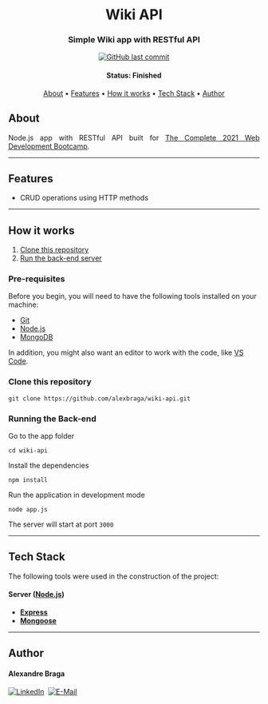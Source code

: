<h1 align="center">Wiki API</h1>

<h3 align="center">
    Simple Wiki app with RESTful API
</h3>

<p align="center">
  <a href="https://github.com/alexbraga/wiki-api/commits/master"><img alt="GitHub last commit" src="https://img.shields.io/github/last-commit/alexbraga/wiki-api"></a>
</p>

<h4 align="center">
	 Status: Finished
</h4>

<p align="center">
 <a href="#about">About</a> •
 <a href="#features">Features</a> •
 <a href="#how-it-works">How it works</a> •
 <a href="#tech-stack">Tech Stack</a> •
 <a href="#author">Author</a>
</p>

## About

<p align="justify">Node.js app with RESTful API built for <a href="https://www.udemy.com/course/the-complete-web-development-bootcamp/">The Complete 2021 Web Development Bootcamp</a>.</p>

---

## Features

- CRUD operations using HTTP methods

---

## How it works

1. <a href="#clone-this-repository">Clone this repository</a>
2. <a href="#running-the-back-end">Run the back-end server</a>

### Pre-requisites

Before you begin, you will need to have the following tools installed on your
machine:

- [Git](https://git-scm.com)
- [Node.js](https://nodejs.org/en/)
- [MongoDB](https://www.mongodb.com/try/download/community)

In addition, you might also want an editor to work with the code, like
[VS Code](https://code.visualstudio.com/).

### Clone this repository

```
git clone https://github.com/alexbraga/wiki-api.git
```

### Running the Back-end

Go to the app folder
```
cd wiki-api
```

Install the dependencies
```
npm install
```

Run the application in development mode
```
node app.js
```

The server will start at port `3000`

---

## Tech Stack

The following tools were used in the construction of the project:

#### **Server** ([Node.js](https://nodejs.org/en/))

- **[Express](https://expressjs.com/)**
- **[Mongoose](https://mongoosejs.com/)**

---

## Author

<h4>Alexandre Braga</h4>

<div>
<a href="https://www.linkedin.com/in/alexgbraga/" target="_blank"><img src="https://img.shields.io/badge/-LinkedIn-blue?style=for-the-badge&logo=Linkedin&logoColor=white" alt="LinkedIn"></a>&nbsp;
<a href="mailto:contato@alexbraga.com.br" target="_blank"><img src="https://img.shields.io/badge/-email-c14438?style=for-the-badge&logo=Gmail&logoColor=white" alt="E-Mail"></a>
</div>
